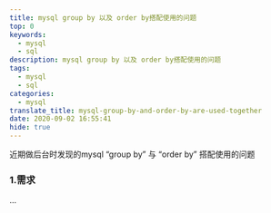 ```yaml
---
title: mysql group by 以及 order by搭配使用的问题
top: 0
keywords:
  - mysql
  - sql
description: mysql group by 以及 order by搭配使用的问题
tags:
  - mysql
  - sql
categories:
  - mysql
translate_title: mysql-group-by-and-order-by-are-used-together
date: 2020-09-02 16:55:41
hide: true
---
```

近期做后台时发现的mysql “group by” 与 “order by” 搭配使用的问题
<!-- more -->

### 1.需求
...
